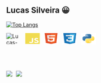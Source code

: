 ## Lucas Silveira 😀

[![Top Langs](https://github-readme-stats.vercel.app/api/top-langs/?username=lucasilvr&theme=dark&layout=compact)](https://github.com/lucasilvr/github-readme-stats)

<div style="display: flex; flex-direction: column; align-items: flex-start; gap: 10px;">

  <div style="display: flex; gap: 10px;">
    <img alt="Lucas-C" height="30" width="40" src="https://cdn.jsdelivr.net/gh/devicons/devicon@latest/icons/c/c-original.svg">
    <img alt="Lucas-Js" height="30" width="40" src="https://raw.githubusercontent.com/devicons/devicon/master/icons/javascript/javascript-plain.svg">
    <img alt="Lucas-HTML" height="30" width="40" src="https://raw.githubusercontent.com/devicons/devicon/master/icons/html5/html5-original.svg">
    <img alt="Lucas-CSS" height="30" width="40" src="https://raw.githubusercontent.com/devicons/devicon/master/icons/css3/css3-original.svg">
    <img alt="Lucas-Python" height="30" width="40" src="https://raw.githubusercontent.com/devicons/devicon/master/icons/python/python-original.svg">
  </div>
  
  ##
  
  <div style="display: flex; gap: 10px; margin-top: 5px;">
    <a href="https://www.linkedin.com/in/rafaella-ballerini-45875016a" target="_blank">
      <img src="https://img.shields.io/badge/-LinkedIn-%230077B5?style=for-the-badge&logo=linkedin&logoColor=white">
    </a>
    <a href="mailto:lucassilveira07.ls@gmail.com" target="_blank">
      <img src="https://img.shields.io/badge/-Gmail-%23333?style=for-the-badge&logo=gmail&logoColor=white">
    </a>
  </div>

</div>
